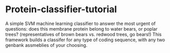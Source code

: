 # Protein-classifier-tutorial
A simple SVM machine learning classifier to answer the most urgent of questions: does this membrane protein belong to water bears, or poplar trees? (representatives of brown bears vs. redwood trees, go bears!)
This framework builds a classifer for any type of coding sequence, with any two genbank assmeblies of your choosing. 
